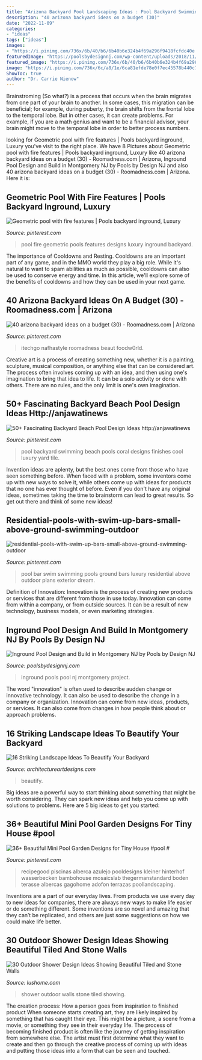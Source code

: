 ```yaml
---
title: "Arizona Backyard Pool Landscaping Ideas : Pool Backyard Swimming Beach Pools Coral Designs Finishes Cool Luxury Yard Tile"
description: "40 arizona backyard ideas on a budget (30)"
date: "2022-11-09"
categories:
- "ideas"
tags: ["ideas"]
images:
- "https://i.pinimg.com/736x/6b/40/b6/6b40b6e324b4f69a296f9418fcfdc40e.jpg"
featuredImage: "https://poolsbydesignnj.com/wp-content/uploads/2018/11/inground-pools-montgomery-nj-pools-by-design-new-jersey-13.jpg"
featured_image: "https://i.pinimg.com/736x/6b/40/b6/6b40b6e324b4f69a296f9418fcfdc40e.jpg"
image: "https://i.pinimg.com/736x/6c/a8/1e/6ca81efde78e0f7ec45578b440c76fa6.jpg"
ShowToc: true
author: "Dr. Carrie Nienow"
---
```



Brainstroming (So what?) is a process that occurs when the brain migrates from one part of your brain to another. In some cases, this migration can be beneficial; for example, during puberty, the brain shifts from the frontal lobe to the temporal lobe. But in other cases, it can create problems. For example, if you are a math genius and want to be a financial advisor, your brain might move to the temporal lobe in order to better process numbers.

	

		
looking for Geometric pool with fire features | Pools backyard inground, Luxury you've visit to the right place. We have 8 Pictures about Geometric pool with fire features | Pools backyard inground, Luxury like 40 arizona backyard ideas on a budget (30) - Roomadness.com | Arizona, Inground Pool Design and Build in Montgomery NJ by Pools by Design NJ and also 40 arizona backyard ideas on a budget (30) - Roomadness.com | Arizona. Here it is:
		
    
## Geometric Pool With Fire Features | Pools Backyard Inground, Luxury

<img loading=lazy src="https://i.pinimg.com/736x/6c/a8/1e/6ca81efde78e0f7ec45578b440c76fa6.jpg" onerror="this.onerror=null;this.src='https://tse1.mm.bing.net/th?id=OIP.BMHUtTWYWPmvkwozW4fwdgHaFj&amp;pid=15.1';" alt="Geometric pool with fire features | Pools backyard inground, Luxury">

_Source: pinterest.com_

>pool fire geometric pools features designs luxury inground backyard. 

	

The importance of Cooldowns and Resting.
Cooldowns are an important part of any game, and in the MMO world they play a big role. While it's natural to want to spam abilities as much as possible, cooldowns can also be used to conserve energy and time. In this article, we'll explore some of the benefits of cooldowns and how they can be used in your next game.

    
## 40 Arizona Backyard Ideas On A Budget (30) - Roomadness.com | Arizona

<img loading=lazy src="https://i.pinimg.com/736x/9f/97/69/9f976980d40b896a2abc5f1bdd7aed15.jpg" onerror="this.onerror=null;this.src='https://tse1.mm.bing.net/th?id=OIP.718OhJHb5wB1rWyPe-V5KQHaFW&amp;pid=15.1';" alt="40 arizona backyard ideas on a budget (30) - Roomadness.com | Arizona">

_Source: pinterest.com_

>itechgo nafhastyle roomadness beaut foodw0rld. 

	

Creative art is a process of creating something new, whether it is a painting, sculpture, musical composition, or anything else that can be considered art. The process often involves coming up with an idea, and then using one's imagination to bring that idea to life. It can be a solo activity or done with others. There are no rules, and the only limit is one's own imagination.

    
## 50+ Fascinating Backyard Beach Pool Design Ideas Http://anjawatinews

<img loading=lazy src="https://i.pinimg.com/736x/5f/a7/24/5fa72436750f06ef747c12ce47da0ab3.jpg" onerror="this.onerror=null;this.src='https://tse2.mm.bing.net/th?id=OIP.stLPfChquBNL8Vs50f60pAHaLh&amp;pid=15.1';" alt="50+ Fascinating Backyard Beach Pool Design Ideas http://anjawatinews">

_Source: pinterest.com_

>pool backyard swimming beach pools coral designs finishes cool luxury yard tile. 

	

Invention ideas are aplenty, but the best ones come from those who have seen something before. When faced with a problem, some inventors come up with new ways to solve it, while others come up with ideas for products that no one has ever thought of before. Even if you don't have any original ideas, sometimes taking the time to brainstorm can lead to great results. So get out there and think of some new ideas!

    
## Residential-pools-with-swim-up-bars-small-above-ground-swimming-outdoor

<img loading=lazy src="https://i.pinimg.com/736x/6b/40/b6/6b40b6e324b4f69a296f9418fcfdc40e.jpg" onerror="this.onerror=null;this.src='https://tse4.mm.bing.net/th?id=OIP.wCD2bilgr6UJoh5K4wq_xwHaLI&amp;pid=15.1';" alt="residential-pools-with-swim-up-bars-small-above-ground-swimming-outdoor">

_Source: pinterest.com_

>pool bar swim swimming pools ground bars luxury residential above outdoor plans exterior dream. 

	

Definition of Innovation:
Innovation is the process of creating new products or services that are different from those in use today. Innovation can come from within a company, or from outside sources. It can be a result of new technology, business models, or even marketing strategies.

    
## Inground Pool Design And Build In Montgomery NJ By Pools By Design NJ

<img loading=lazy src="https://poolsbydesignnj.com/wp-content/uploads/2018/11/inground-pools-montgomery-nj-pools-by-design-new-jersey-13.jpg" onerror="this.onerror=null;this.src='https://tse3.mm.bing.net/th?id=OIP.2-E9dzNY3PiSVXbadysSAAHaFj&amp;pid=15.1';" alt="Inground Pool Design and Build in Montgomery NJ by Pools by Design NJ">

_Source: poolsbydesignnj.com_

>inground pools pool nj montgomery project. 

	

The word "innovation" is often used to describe audden change or innovative technology. It can also be used to describe the change in a company or organization. Innovation can come from new ideas, products, or services. It can also come from changes in how people think about or approach problems.

    
## 16 Striking Landscape Ideas To Beautify Your Backyard

<img loading=lazy src="http://www.architectureartdesigns.com/wp-content/uploads/2015/07/1438.jpg" onerror="this.onerror=null;this.src='https://tse4.mm.bing.net/th?id=OIP.B_lBK9JF2i5tmswWwwZk0AHaE7&amp;pid=15.1';" alt="16 Striking Landscape Ideas To Beautify Your Backyard">

_Source: architectureartdesigns.com_

>beautify. 

	

Big ideas are a powerful way to start thinking about something that might be worth considering. They can spark new ideas and help you come up with solutions to problems. Here are 5 big ideas to get you started: 

    
## 36+ Beautiful Mini Pool Garden Designs For Tiny House #pool #

<img loading=lazy src="https://i.pinimg.com/736x/d5/49/e7/d549e7c8d60e8f1af91ebc162b5b58c6.jpg" onerror="this.onerror=null;this.src='https://tse2.mm.bing.net/th?id=OIP.Yf0HTcne7te_K8QnJSxK9wHaJ7&amp;pid=15.1';" alt="36+ Beautiful Mini Pool Garden Designs for Tiny House #pool #">

_Source: pinterest.com_

>recipegood piscinas alberca azulejo pooldesigns kleiner hinterhof wasserbecken bambohouse mosaicslab thegermanstandard boden terasse albercas gagohome adofon terrazas poollandscaping. 

	

Inventions are a part of our everyday lives. From products we use every day to new ideas for companies, there are always new ways to make life easier or do something different. Some inventions are so novel and amazing that they can’t be replicated, and others are just some suggestions on how we could make life better.

    
## 30 Outdoor Shower Design Ideas Showing Beautiful Tiled And Stone Walls

<img loading=lazy src="http://www.lushome.com/wp-content/uploads/2015/04/outdoor-shower-design-ideas-15.jpg" onerror="this.onerror=null;this.src='https://tse4.mm.bing.net/th?id=OIP.fDmO3EPIG60Hs3AEgjCVaAAAAA&amp;pid=15.1';" alt="30 Outdoor Shower Design Ideas Showing Beautiful Tiled and Stone Walls">

_Source: lushome.com_

>shower outdoor walls stone tiled showing. 

	

The creation process: How a person goes from inspiration to finished product
When someone starts creating art, they are likely inspired by something that has caught their eye. This might be a picture, a scene from a movie, or something they see in their everyday life. The process of becoming finished product is often like the journey of getting inspiration from somewhere else. The artist must first determine what they want to create and then go through the creative process of coming up with ideas and putting those ideas into a form that can be seen and touched.

